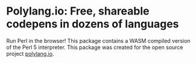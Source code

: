 # Polylang.io: Free, shareable codepens in dozens of languages
Run Perl in the browser! This package contains a WASM compiled version of the Perl 5 interpreter. This package was created for the open source project [polylang.io](https://polylang.io).
